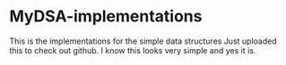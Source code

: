 # MyDSA-implementations
This is the implementations for the simple data structures
Just uploaded this to check out github.
I know this looks very simple and yes it is. 
